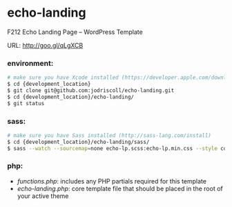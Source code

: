 # echo-landing
F212 Echo Landing Page – WordPress Template

URL: http://goo.gl/qLgXCB


### environment:
```bash
# make sure you have Xcode installed (https://developer.apple.com/download)
$ cd {development_location}
$ git clone git@github.com:jodriscoll/echo-landing.git
$ cd {development_location}/echo-landing/
$ git status
```


### sass:
```bash
# make sure you have Sass installed (http://sass-lang.com/install)
$ cd {development_location}/echo-landing/sass/
$ sass --watch --sourcemap=none echo-lp.scss:echo-lp.min.css --style compressed
```


### php:
- *functions.php*: includes any PHP partials required for this template
- *echo-landing.php*: core template file that should be placed in the root of your active theme